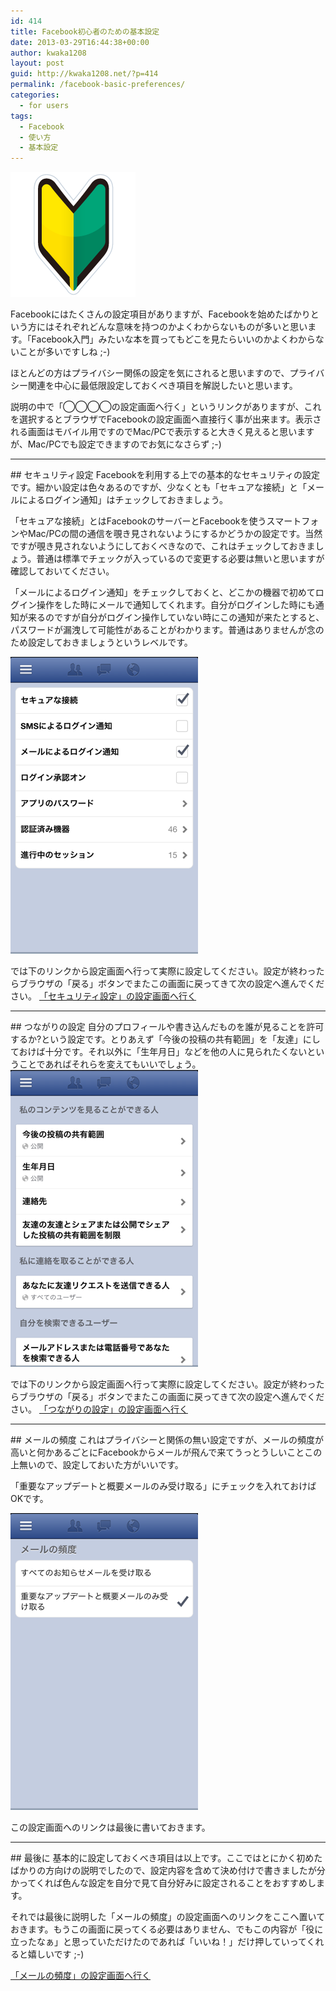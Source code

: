 ```yaml
---
id: 414
title: Facebook初心者のための基本設定
date: 2013-03-29T16:44:38+00:00
author: kwaka1208
layout: post
guid: http://kwaka1208.net/?p=414
permalink: /facebook-basic-preferences/
categories:
  - for users
tags:
  - Facebook
  - 使い方
  - 基本設定
---
```

<img src="/assets/images/2013/03/other_beginner04.png" alt="beginner" width="200" height="200" class="alignnone size-full wp-image-419" />

Facebookにはたくさんの設定項目がありますが、Facebookを始めたばかりという方にはそれぞれどんな意味を持つのかよくわからないものが多いと思います。「Facebook入門」みたいな本を買ってもどこを見たらいいのかよくわからないことが多いですしね ;-)

ほとんどの方はプライバシー関係の設定を気にされると思いますので、プライバシー関連を中心に最低限設定しておくべき項目を解説したいと思います。

説明の中で「◯◯◯◯の設定画面へ行く」というリンクがありますが、これを選択するとブラウザでFacebookの設定画面へ直接行く事が出来ます。表示される画面はモバイル用ですのでMac/PCで表示すると大きく見えると思いますが、Mac/PCでも設定できますのでお気になさらず ;-)

<hr>
## セキュリティ設定
Facebookを利用する上での基本的なセキュリティの設定です。細かい設定は色々あるのですが、少なくとも「セキュアな接続」と「メールによるログイン通知」はチェックしておきましょう。

「セキュアな接続」とはFacebookのサーバーとFacebookを使うスマートフォンやMac/PCの間の通信を覗き見されないようにするかどうかの設定です。当然ですが覗き見されないようにしておくべきなので、これはチェックしておきましょう。普通は標準でチェックが入っているので変更する必要は無いと思いますが確認しておいてください。

「メールによるログイン通知」をチェックしておくと、どこかの機器で初めてログイン操作をした時にメールで通知してくれます。自分がログインした時にも通知が来るのですが自分がログイン操作していない時にこの通知が来たとすると、パスワードが漏洩して可能性があることがわかります。普通はありませんが念のため設定しておきましょうというレベルです。

<img src="/assets/images/2013/03/secyrity.png" alt="secyrity" width="300" height="475" class="alignnone size-full wp-image-415" />

では下のリンクから設定画面へ行って実際に設定してください。設定が終わったらブラウザの「戻る」ボタンでまたこの画面に戻ってきて次の設定へ進んでください。
<a href="https://m.facebook.com/settings/security/">「セキュリティ設定」の設定画面へ行く</a>
<hr>
## つながりの設定
自分のプロフィールや書き込んだものを誰が見ることを許可するか?という設定です。とりあえず「今後の投稿の共有範囲」を「友達」にしておけば十分です。それ以外に「生年月日」などを他の人に見られたくないということであればそれらを変えてもいいでしょう。

<img src="/assets/images/2013/03/connection01.png" alt="connection01" width="300" height="475" class="alignnone size-full wp-image-416" />

では下のリンクから設定画面へ行って実際に設定してください。設定が終わったらブラウザの「戻る」ボタンでまたこの画面に戻ってきて次の設定へ進んでください。
<a href="https://m.facebook.com/privacy/touch/basic/">「つながりの設定」の設定画面へ行く</a>
<hr>
## メールの頻度
これはプライバシーと関係の無い設定ですが、メールの頻度が高いと何かあるごとにFacebookからメールが飛んで来てうっとうしいことこの上無いので、設定しておいた方がいいです。

「重要なアップデートと概要メールのみ受け取る」にチェックを入れておけばOKです。

<img src="/assets/images/2013/03/mail.png" alt="mail" width="300" height="475" class="alignnone size-full wp-image-417" />

この設定画面へのリンクは最後に書いておきます。

<hr>
## 最後に
基本的に設定しておくべき項目は以上です。ここではとにかく初めたばかりの方向けの説明でしたので、設定内容を含めて決め付けで書きましたが分かってくれば色んな設定を自分で見て自分好みに設定されることをおすすめします。

それでは最後に説明した「メールの頻度」の設定画面へのリンクをここへ置いておきます。もうこの画面に戻ってくる必要はありません、でもこの内容が「役に立ったなぁ」と思っていただけたのであれば「いいね！」だけ押していってくれると嬉しいです ;-)

<a href="https://m.facebook.com/settings/notifications/email/?choose_frequency/">「メールの頻度」の設定画面へ行く</a>